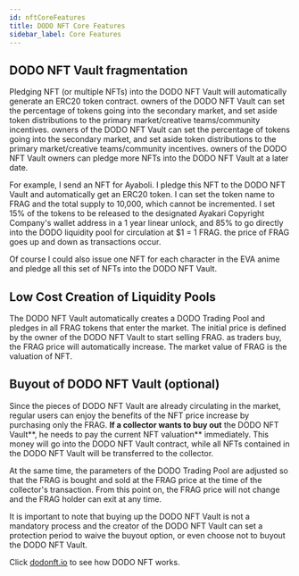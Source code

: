 ```yaml
---
id: nftCoreFeatures
title: DODO NFT Core Features
sidebar_label: Core Features
---
```


## DODO NFT Vault fragmentation

Pledging NFT (or multiple NFTs) into the DODO NFT Vault will automatically generate an ERC20 token contract. owners of the DODO NFT Vault can set the percentage of tokens going into the secondary market, and set aside token distributions to the primary market/creative teams/community incentives. owners of the DODO NFT Vault can set the percentage of tokens going into the secondary market, and set aside token distributions to the primary market/creative teams/community incentives. owners of the DODO NFT Vault owners can pledge more NFTs into the DODO NFT Vault at a later date.

For example, I send an NFT for Ayaboli. I pledge this NFT to the DODO NFT Vault and automatically get an ERC20 token. I can set the token name to FRAG and the total supply to 10,000, which cannot be incremented. I set 15% of the tokens to be released to the designated Ayakari Copyright Company's wallet address in a 1 year linear unlock, and 85% to go directly into the DODO liquidity pool for circulation at $1 = 1 FRAG. the price of FRAG goes up and down as transactions occur.

Of course I could also issue one NFT for each character in the EVA anime and pledge all this set of NFTs into the DODO NFT Vault.

## Low Cost Creation of Liquidity Pools

The DODO NFT Vault automatically creates a DODO Trading Pool and pledges in all FRAG tokens that enter the market. The initial price is defined by the owner of the DODO NFT Vault to start selling FRAG. as traders buy, the FRAG price will automatically increase. The market value of FRAG is the valuation of NFT.

## Buyout of DODO NFT Vault (optional)

Since the pieces of DODO NFT Vault are already circulating in the market, regular users can enjoy the benefits of the NFT price increase by purchasing only the FRAG. **If a collector wants to buy out** the DODO NFT Vault**, he needs to pay the current NFT valuation** immediately. This money will go into the DODO NFT Vault contract, while all NFTs contained in the DODO NFT Vault will be transferred to the collector.

At the same time, the parameters of the DODO Trading Pool are adjusted so that the FRAG is bought and sold at the FRAG price at the time of the collector's transaction. From this point on, the FRAG price will not change and the FRAG holder can exit at any time.

It is important to note that buying up the DODO NFT Vault is not a mandatory process and the creator of the DODO NFT Vault can set a protection period to waive the buyout option, or even choose not to buyout the DODO NFT Vault.

Click [dodonft.io](http://dodonft.io) to see how DODO NFT works.
